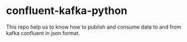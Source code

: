 # confluent-kafka-python


This repo help us to know how to publish and consume data to and from kafka confluent in json format.

